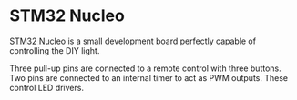 # STM32 Nucleo

[STM32 Nucleo](https://www.st.com/en/evaluation-tools/stm32-nucleo-boards.html) is a small
development board perfectly capable of controlling the DIY light.

Three pull-up pins are connected to a remote control with three buttons.
Two pins are connected to an internal timer to act as PWM outputs. These control LED drivers.